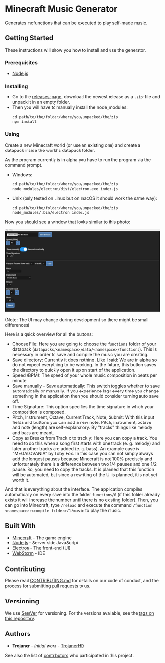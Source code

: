 # Minecraft Music Generator
Generates mcfunctions that can be executed to play self-made music.

## Getting Started
These instructions will show you how to install and use the generator.

### Prerequisites
+ [Node.js](https://nodejs.org)

### Installing
+ Go to the [releases-page](https://github.com/TrojanerHD/Minecraft-Music-Generator/releases), download the newest release as a `.zip`-file and unpack it in an empty folder.
+ Then you will have to manually install the node_modules:
  ```BAT
  cd path/to/the/folder/where/you/unpacked/the/zip
  npm install
  ```
### Using
Create a new Minecraft world (or use an existing one) and create a datapack inside the world's datapack folder.

As the program currently is in alpha you have to run the program via the command prompt.
+ Windows:
  ```BAT
  cd path/to/the/folder/where/you/unpacked/the/zip
  node_modules/electron/dist/electron.exe index.js
  ```
+ Unix (only tested on Linux but on macOS it should work the same way):
  ```SH
  cd path/to/the/folder/where/you/unpacked/the/zip
  node_modules/.bin/electron index.js
  ```

Now you should see a window that looks similar to this photo:

![UI](https://raw.githubusercontent.com/TrojanerHD/Minecraft-Music-Generator/master/resources/README/UI.jpg)

(Note: The UI may change during development so there might be small differences)

Here is a quick overview for all the buttons:
+ Choose File: Here you are going to choose the `functions` folder of your datapack (`datapacks/<namespace>/data/<namespace>/functions`). This is necessary in order to save and compile the music you are creating.
+ Save directory: Currently it does nothing. Like I said: We are in alpha so do not expect everything to be working. In the future, this button saves the directory to quickly open it up on start of the application.
+ Speed (BPM): The speed of your whole music composition in beats per minute
+ Save manually - Save automatically: This switch toggles whether to save automatically or manually. If you experience lags every time you change something in the application then you should consider turning auto save off.
+ Time Signature: This option specifies the time signature in which your composition is composed. 
+ Pitch, Instrument, Octave, Current Track, Note, Submit: With this input fields and buttons you can add a new note. Pitch, instrument, octave and note (length) are self-explanatory. By "tracks" things like melody and bass are meant.
+ Copy as Breaks from Track x to track y: Here you can copy a track. You need to do this when a song first starts with one track (e. g. melody) and later another tracks are added (e. g. bass). An example case is "MEGALOVANIA" by Toby Fox. In this case you can not simply always add the longest pauses because Minecraft is not 100% precisely and unfortunately there is a difference between two 1/4 pauses and one 1/2 pause. So, you need to copy the tracks. It is planned that this function will be automated, but since a rewriting of the UI is planned, it is not yet worth it.

And that is everything about the interface. The application compiles automatically on every save into the folder `functions/0` (if this folder already exists it will increase the number until there is no existing folder). Then, you can go into Minecraft, type `/reload` and execute the command `/function <namespace>:<compile folder>/1/music` to play the music.

## Built With
* [Minecraft](https://minecraft.net) - The game engine
* [Node.js](https://nodejs.org) - Server side JavaScript
* [Electron](https://electronjs.org/) - The front-end (UI)
* [WebStorm](https://www.jetbrains.com/webstorm/) - IDE

## Contributing
Please read [CONTRIBUTING.md](https://gist.github.com/PurpleBooth/b24679402957c63ec426) for details on our code of conduct, and the process for submitting pull requests to us.

## Versioning
We use [SemVer](http://semver.org/) for versioning. For the versions available, see the [tags on this repository](https://github.com/TrojanerHD/Minecraft-Music-Generator/tags). 

## Authors
* **Trojaner** - *Initial work* - [TrojanerHD](https://github.com/TrojanerHD)

See also the list of [contributors](https://github.com/TrojanerHD/Minecraft-Music-Generator/contributors) who participated in this project.
